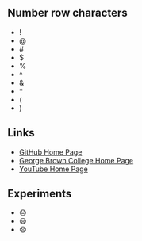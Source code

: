 ## Number row characters
- !
- @
- \#
- $
- %
- ^
- &
- \*
- (
- )

## Links
- [GitHub Home Page](https://github.com/)
- [George Brown College Home Page](https://www.georgebrown.ca/)
- [YouTube Home Page](youtube.com)

## Experiments 
- :disappointed:
- :sleepy:
- :frowning:
